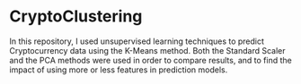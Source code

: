 # CryptoClustering
In this repository, I used unsupervised learning techniques to predict Cryptocurrency data using the K-Means method. Both the Standard Scaler and the PCA methods were used in order to compare results, and to find the impact of using more or less features in prediction models. 
